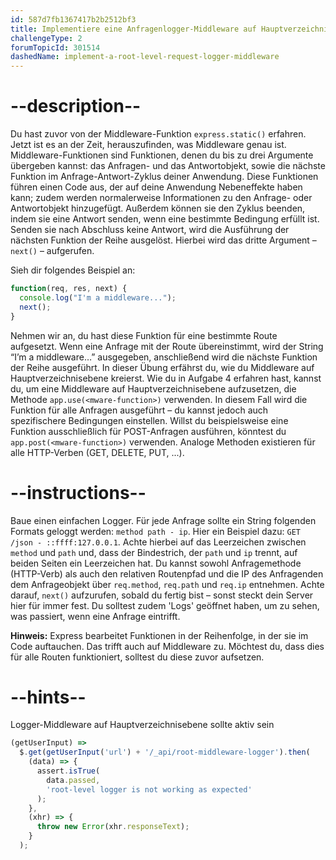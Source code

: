 ```yaml
---
id: 587d7fb1367417b2b2512bf3
title: Implementiere eine Anfragenlogger-Middleware auf Hauptverzeichnisebene
challengeType: 2
forumTopicId: 301514
dashedName: implement-a-root-level-request-logger-middleware
---
```


# --description--

Du hast zuvor von der Middleware-Funktion `express.static()` erfahren. Jetzt ist es an der Zeit, herauszufinden, was Middleware genau ist. Middleware-Funktionen sind Funktionen, denen du bis zu drei Argumente übergeben kannst: das Anfragen- und das Antwortobjekt, sowie die nächste Funktion im Anfrage-Antwort-Zyklus deiner Anwendung. Diese Funktionen führen einen Code aus, der auf deine Anwendung Nebeneffekte haben kann; zudem werden normalerweise Informationen zu den Anfrage- oder Antwortobjekt hinzugefügt. Außerdem können sie den Zyklus beenden, indem sie eine Antwort senden, wenn eine bestimmte Bedingung erfüllt ist. Senden sie nach Abschluss keine Antwort, wird die Ausführung der nächsten Funktion der Reihe ausgelöst. Hierbei wird das dritte Argument – `next()` – aufgerufen.

Sieh dir folgendes Beispiel an:

```js
function(req, res, next) {
  console.log("I'm a middleware...");
  next();
}
```

Nehmen wir an, du hast diese Funktion für eine bestimmte Route aufgesetzt. Wenn eine Anfrage mit der Route übereinstimmt, wird der String “I’m a middleware…” ausgegeben, anschließend wird die nächste Funktion der Reihe ausgeführt. In dieser Übung erfährst du, wie du Middleware auf Hauptverzeichnisebene kreierst. Wie du in Aufgabe 4 erfahren hast, kannst du, um eine Middleware auf Hauptverzeichnisebene aufzusetzen, die Methode `app.use(<mware-function>)` verwenden. In diesem Fall wird die Funktion für alle Anfragen ausgeführt – du kannst jedoch auch spezifischere Bedingungen einstellen. Willst du beispielsweise eine Funktion ausschließlich für POST-Anfragen ausführen, könntest du `app.post(<mware-function>)` verwenden. Analoge Methoden existieren für alle HTTP-Verben (GET, DELETE, PUT, ...).

# --instructions--

Baue einen einfachen Logger. Für jede Anfrage sollte ein String folgenden Formats geloggt werden: `method path - ip`. Hier ein Beispiel dazu: `GET /json - ::ffff:127.0.0.1`. Achte hierbei auf das Leerzeichen zwischen `method` und `path` und, dass der Bindestrich, der `path` und `ip` trennt, auf beiden Seiten ein Leerzeichen hat. Du kannst sowohl Anfragemethode (HTTP-Verb) als auch den relativen Routenpfad und die IP des Anfragenden dem Anfrageobjekt über `req.method`, `req.path` und `req.ip` entnehmen. Achte darauf, `next()` aufzurufen, sobald du fertig bist – sonst steckt dein Server hier für immer fest. Du solltest zudem 'Logs' geöffnet haben, um zu sehen, was passiert, wenn eine Anfrage eintrifft.

**Hinweis:** Express bearbeitet Funktionen in der Reihenfolge, in der sie im Code auftauchen. Das trifft auch auf Middleware zu. Möchtest du, dass dies für alle Routen funktioniert, solltest du diese zuvor aufsetzen.

# --hints--

Logger-Middleware auf Hauptverzeichnisebene sollte aktiv sein

```js
(getUserInput) =>
  $.get(getUserInput('url') + '/_api/root-middleware-logger').then(
    (data) => {
      assert.isTrue(
        data.passed,
        'root-level logger is not working as expected'
      );
    },
    (xhr) => {
      throw new Error(xhr.responseText);
    }
  );
```

